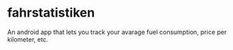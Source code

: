 # fahrstatistiken
An android app that lets you track your avarage fuel consumption, price per kilometer, etc.
